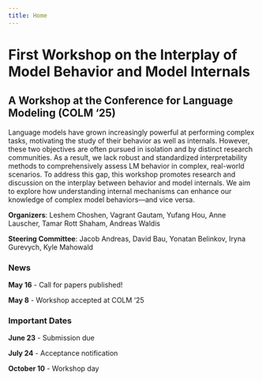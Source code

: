 ```yaml
---
title: Home
---
```


# First Workshop on the Interplay of Model Behavior and Model Internals
## A Workshop at the Conference for Language Modeling (COLM ‘25)


Language models have grown increasingly powerful at performing complex tasks, motivating the study of their behavior as well as internals. However, these two objectives are often pursued in isolation and by distinct research communities. As a result, we lack robust and standardized interpretability methods to comprehensively assess LM behavior in complex, real-world scenarios. To address this gap, this workshop promotes research and discussion on the interplay between behavior and model internals. We aim to explore how understanding internal mechanisms can enhance our knowledge of complex model behaviors—and vice versa.

**Organizers**: Leshem Choshen, Vagrant Gautam, Yufang Hou, Anne Lauscher, Tamar Rott Shaham, Andreas Waldis

**Steering Committee**: Jacob Andreas, David Bau, Yonatan Belinkov, Iryna Gurevych, Kyle Mahowald

### News

**May 16** - Call for papers published!

**May 8** - Workshop accepted at COLM ‘25

### Important Dates

**June 23** - Submission due

**July 24** - Acceptance notification

**October 10** - Workshop day


